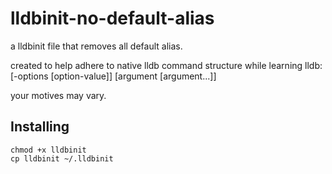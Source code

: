 lldbinit-no-default-alias
========
a lldbinit file that removes all default alias.

created to help adhere to native lldb command structure while learning lldb: 
<noun> <verb> [-options [option-value]] [argument [argument...]]

your motives may vary.

Installing
----------

    chmod +x lldbinit
    cp lldbinit ~/.lldbinit
